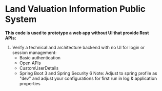 # Land Valuation Information Public System
**This code is used to prototype a web app without UI that provide Rest APIs:**
 1. Verify a technical and architecture backend with no UI for login or session management:
    * Basic authentication
    * Open APIs
    * CustomUserDetails
    * Spring Boot 3 and Spring Security 6 
Note: Adjust to spring profile as "dev" and adjust your configurations for first run in log & application properties